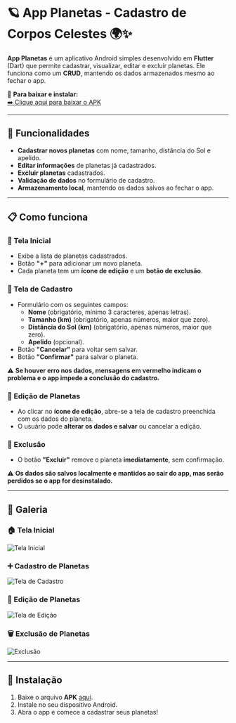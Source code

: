 # 🪐 App Planetas - Cadastro de Corpos Celestes 🌍✨  

**App Planetas** é um aplicativo Android simples desenvolvido em **Flutter** (Dart) que permite cadastrar, visualizar, editar e excluir planetas. Ele funciona como um **CRUD**, mantendo os dados armazenados mesmo ao fechar o app.  

📲 **Para baixar e instalar:**  
[➡️ Clique aqui para baixar o APK](app-planetas.apk)  

---

## 🌟 Funcionalidades  

- **Cadastrar novos planetas** com nome, tamanho, distância do Sol e apelido. 
- **Editar informações** de planetas já cadastrados.  
- **Excluir planetas** cadastrados.  
- **Validação de dados** no formulário de cadastro.  
- **Armazenamento local**, mantendo os dados salvos ao fechar o app.  

---

## 📋 Como funciona  

### 🔹 Tela Inicial  
- Exibe a lista de planetas cadastrados.  
- Botão **"+"** para adicionar um novo planeta.  
- Cada planeta tem um **ícone de edição** e um **botão de exclusão**.  

### 🔹 Tela de Cadastro  
- Formulário com os seguintes campos:  
  - **Nome** (obrigatório, mínimo 3 caracteres, apenas letras).  
  - **Tamanho (km)** (obrigatório, apenas números, maior que zero).  
  - **Distância do Sol (km)** (obrigatório, apenas números, maior que zero).  
  - **Apelido** (opcional).  
- Botão **"Cancelar"** para voltar sem salvar.  
- Botão **"Confirmar"** para salvar o planeta.  

⚠️ **Se houver erro nos dados, mensagens em vermelho indicam o problema e o app impede a conclusão do cadastro.**  

### 🔹 Edição de Planetas  
- Ao clicar no **ícone de edição**, abre-se a tela de cadastro preenchida com os dados do planeta.  
- O usuário pode **alterar os dados e salvar** ou cancelar a edição.  

### 🔹 Exclusão  
- O botão **"Excluir"** remove o planeta **imediatamente**, sem confirmação.  

⚠️ **Os dados são salvos localmente e mantidos ao sair do app, mas serão perdidos se o app for desinstalado.**  

---

## 📸 Galeria  

### 🏠 Tela Inicial  
![Tela Inicial](images/tela_inicial.png)  

### ➕ Cadastro de Planetas  
![Tela de Cadastro](images/tela_cadastro.png)  

### 📝 Edição de Planetas  
![Tela de Edição](images/tela_edicao.png)  

### 🗑️ Exclusão de Planetas  
![Exclusão](images/tela_exclusao.png)  

---

## 🚀 Instalação  
1. Baixe o arquivo **APK** [aqui](app-planetas.apk).  
2. Instale no seu dispositivo Android.  
3. Abra o app e comece a cadastrar seus planetas!  

